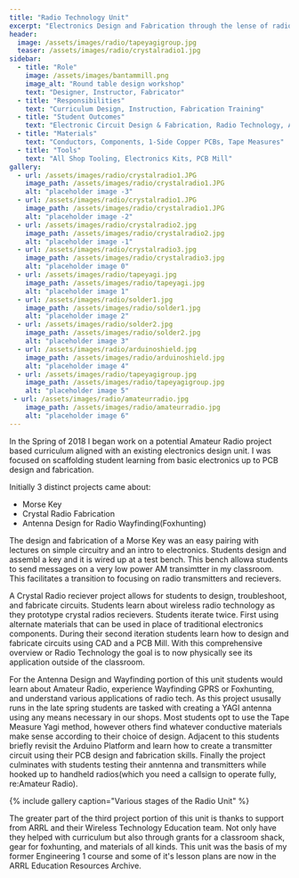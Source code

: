 ```yaml
---
title: "Radio Technology Unit"
excerpt: "Electronics Design and Fabrication through the lense of radio technology."
header:
  image: /assets/images/radio/tapeyagigroup.jpg
  teaser: /assets/images/radio/crystalradio1.jpg
sidebar:
  - title: "Role"
    image: /assets/images/bantammill.png
    image_alt: "Round table design workshop"
    text: "Designer, Instructor, Fabricator"
  - title: "Responsibilities"
    text: "Curriculum Design, Instruction, Fabrication Training"
  - title: "Student Outcomes"
    text: "Electronic Circuit Design & Fabrication, Radio Technology, Amateur Radio"
  - title: "Materials"
    text: "Conductors, Components, 1-Side Copper PCBs, Tape Measures"
  - title: "Tools"
    text: "All Shop Tooling, Electronics Kits, PCB Mill"
gallery:
  - url: /assets/images/radio/crystalradio1.JPG
    image_path: /assets/images/radio/crystalradio1.JPG
    alt: "placeholder image -3"
  - url: /assets/images/radio/crystalradio1.JPG
    image_path: /assets/images/radio/crystalradio1.JPG
    alt: "placeholder image -2"
  - url: /assets/images/radio/crystalradio2.jpg
    image_path: /assets/images/radio/crystalradio2.jpg
    alt: "placeholder image -1"
  - url: /assets/images/radio/crystalradio3.jpg
    image_path: /assets/images/radio/crystalradio3.jpg
    alt: "placeholder image 0"
  - url: /assets/images/radio/tapeyagi.jpg
    image_path: /assets/images/radio/tapeyagi.jpg
    alt: "placeholder image 1"
  - url: /assets/images/radio/solder1.jpg
    image_path: /assets/images/radio/solder1.jpg
    alt: "placeholder image 2"
  - url: /assets/images/radio/solder2.jpg
    image_path: /assets/images/radio/solder2.jpg
    alt: "placeholder image 3"
  - url: /assets/images/radio/arduinoshield.jpg
    image_path: /assets/images/radio/arduinoshield.jpg
    alt: "placeholder image 4"
  - url: /assets/images/radio/tapeyagigroup.jpg
    image_path: /assets/images/radio/tapeyagigroup.jpg
    alt: "placeholder image 5"
 - url: /assets/images/radio/amateurradio.jpg
    image_path: /assets/images/radio/amateurradio.jpg
    alt: "placeholder image 6"
---
```


In the Spring of 2018 I began work on a potential Amateur Radio project based curriculum aligned with an existing electronics design unit. I was focused on scaffolding student learning from basic electronics up to PCB design and fabrication. 

Initially 3 distinct projects came about:

- Morse Key
- Crystal Radio Fabrication
- Antenna Design for Radio Wayfinding(Foxhunting)

The design and fabrication of a Morse Key was an easy pairing with lectures on simple circuitry and an intro to electronics. Students design and assembl a key and it is wired up at a test bench. This bench allowa students to send messages on a very low power AM transimtter in my classroom. This facilitates a transition to focusing on radio transmitters and recievers. 

A Crystal Radio reciever project allows for students to design, troubleshoot, and fabricate circuits. Students learn about wireless radio technology as they prototype crystal radios recievers. Students iterate twice. First using alternate materials that can be used in place of traditional electronics components. During their second iteration students learn how to design and fabricate circuits using CAD and a PCB Mill. With this comprehensive overview or Radio Technology the goal is to now physically see its application outside of the classroom. 

For the Antenna Design and Wayfinding portion of this unit students would learn about Amateur Radio, experience Wayfinding GPRS or Foxhunting, and understand various applications of radio tech. As this project ususally runs in the late spring students are tasked with creating a YAGI antenna using any means necessary in our shops. Most students opt to use the Tape Measure Yagi method, however others find whatever conductive materials make sense according to their choice of design. Adjacent to this students briefly revisit the Arduino Platform and learn how to create a transmitter circuit using their PCB design and fabrication skills. Finally the project culminates with students testing their anntenna and transmitters while hooked up to handheld radios(which you need a callsign to operate fully, re:Amateur Radio). 



 {% include gallery caption="Various stages of the Radio Unit" %}

The greater part of the third project portion of this unit is thanks to support from ARRL and their Wireless Technology Education team. Not only have they helped with curriculum but also through grants for a classroom shack, gear for foxhunting, and materials of all kinds. This unit was the basis of my former Engineering 1 course and some of it's lesson plans are now in the ARRL Education Resources Archive. 